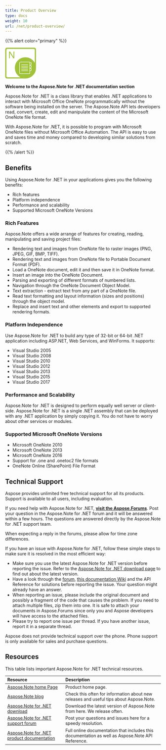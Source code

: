 ```yaml
---
title: Product Overview
type: docs
weight: 10
url: /net/product-overview/
---
```


{{% alert color="primary" %}} 

![todo:image_alt_text](product-overview_1.png)

**Welcome to the Aspose.Note for .NET documentation section**

Aspose.Note for .NET is a class library that enables .NET applications to interact with Microsoft Office OneNote programmatically without the software being installed on the server. The Aspose.Note API lets developers read, convert, create, edit and manipulate the content of the Microsoft OneNote file format.

With Aspose.Note for .NET, it is possible to program with Microsoft OneNote files without Microsoft Office Automation. The API is easy to use and saves time and money compared to developing similar solutions from scratch.

{{% /alert %}} 
## **Benefits**
Using Aspose.Note for .NET in your applications gives you the following benefits:

- Rich features
- Platform independence
- Performance and scalability
- Supported Microsoft OneNote Versions
### **Rich Features**
Aspose.Note offers a wide arrange of features for creating, reading, manipulating and saving project files:

- Rendering text and images from OneNote file to raster images (PNG, JPEG, GIF, BMP, TIFF).
- Rendering text and images from OneNote file to Portable Document Format (PDF).
- Load a OneNote document, edit it and then save it in OneNote format.
- Insert an image into the OneNote Document.
- Parsing and exporting of different formats of numbered lists.
- Navigation through the OneNote Document Object Model.
- Text extraction - extract text from any part of a OneNote file.
- Read text formatting and layout information (sizes and positions) through the object model.
- Replace and insert text and other elements and export to supported rendering formats.
### **Platform Independence**
Use Aspose.Note for .NET to build any type of 32-bit or 64-bit .NET application including ASP.NET, Web Services, and WinForms. It supports:

- Visual Studio 2005
- Visual Studio 2008
- Visual Studio 2010
- Visual Studio 2012
- Visual Studio 2013
- Visual Studio 2015 
- Visual Studio 2017
### **Performance and Scalability**
Aspose.Note for .NET is designed to perform equally well server or client-side. Aspose.Note for .NET is a single .NET assembly that can be deployed with any .NET application by simply copying it. You do not have to worry about other services or modules.
### **Supported Microsoft OneNote Versions**
- Microsoft OneNote 2010
- Microsoft OneNote 2013
- Microsoft OneNote 2016
- Support for .one and .onetoc2 file formats
- OneNote Online (SharePoint) File Format
## **Technical Support**
Aspose provides unlimited free technical support for all its products. Support is available to all users, including evaluation.

If you need help with Aspose.Note for .NET, [**visit the Aspose.Forums**](https://forum.aspose.com/). Post your question in the Aspose.Note for .NET forum and it will be answered within a few hours. The questions are answered directly by the Aspose.Note for .NET support team.

When expecting a reply in the forums, please allow for time zone differences.

If you have an issue with Aspose.Note for .NET, follow these simple steps to make sure it is resolved in the most efficient way:

- Make sure you use the latest Aspose.Note for .NET version before reporting the issue. Refer to the [Aspose.Note for .NET download page](https://downloads.aspose.com/note/net) to find out about the latest version.
- Have a look through the [forum](https://forum.aspose.com/c/note/28), [this documentation Wiki](https://docs.aspose.com/note/net/) and the API Reference for solutions before reporting the issue. Your question might already have an answer.
- When reporting an issue, please include the original document and possibly a fragment of the code that causes the problem. If you need to attach multiple files, zip them into one. It is safe to attach your documents in Aspose.Forums since only you and Aspose developers will have access to the attached files.
- Please try to report one issue per thread. If you have another issue, report it in a separate thread.

Aspose does not provide technical support over the phone. Phone support is only available for sales and purchase questions.
## **Resources**
This table lists important Aspose.Note for .NET technical resources.

|**Resource**|**Description**|
| :- | :- |
|[Aspose.Note home Page](https://products.aspose.com/note/net/)|Product home page.|
|[Aspose.Note blog](https://blog.aspose.com/category/note/)|Check this often for information about new releases and useful tips about Aspose.Note.|
|[Aspose.Note for .NET download](https://downloads.aspose.com/total)|Download the latest version of Aspose.Note from here. We release often.|
|[Aspose.Note for .NET support forum](https://forum.aspose.com/c/note/28)|Post your questions and issues here for a speedy resolution.|
|[Aspose.Note for .NET product documentation](https://docs.aspose.com/note/net/)|Full online documentation that includes this documentation as well as Aspose.Note API Reference.|

